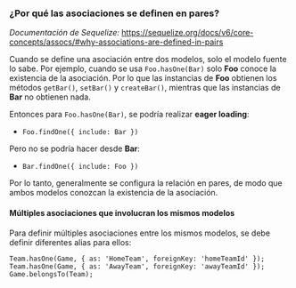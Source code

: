 ### ¿Por qué las asociaciones se definen en pares?
*Documentación de Sequelize:*  https://sequelize.org/docs/v6/core-concepts/assocs/#why-associations-are-defined-in-pairs

Cuando se define una asociación entre dos modelos, solo el modelo fuente lo sabe. Por ejemplo, cuando se usa `Foo.hasOne(Bar)` solo **Foo** conoce la existencia de la asociación. Por lo que las instancias de **Foo** obtienen los métodos `getBar()`, `setBar()` y `createBar()`, mientras que las instancias de **Bar** no obtienen nada.

Entonces para `Foo.hasOne(Bar)`, se podría realizar **eager loading**: 
* `Foo.findOne({ include: Bar })`

Pero no se podría hacer desde **Bar**: 
* `Bar.findOne({ include: Foo })`

Por lo tanto, generalmente se configura la relación en pares, de modo que ambos modelos conozcan la existencia de la asociación.

#### Múltiples asociaciones que involucran los mismos modelos

Para definir múltiples asociaciones entre los mismos modelos, se debe definir diferentes alias para ellos:
```
Team.hasOne(Game, { as: 'HomeTeam', foreignKey: 'homeTeamId' });
Team.hasOne(Game, { as: 'AwayTeam', foreignKey: 'awayTeamId' });
Game.belongsTo(Team);
```